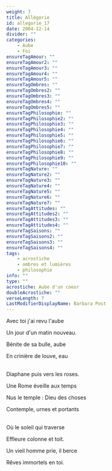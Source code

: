 ```yaml
---
weight: 7
title: Allégorie
id: allegorie_17
date: 2004-12-14
divider: ""
categories:
    - Aube
    - Foi
ensureTagAmour: ""
ensureTagAmour2: ""
ensureTagAmour3: ""
ensureTagAmour4: ""
ensureTagAmour5: ""
ensureTagOmbres: ""
ensureTagOmbres2: ""
ensureTagOmbres3: ""
ensureTagOmbres4: ""
ensureTagOmbres5: ""
ensureTagPhilosophie: ""
ensureTagPhilosophie2: ""
ensureTagPhilosophie3: ""
ensureTagPhilosophie4: ""
ensureTagPhilosophie5: ""
ensureTagPhilosophie6: ""
ensureTagPhilosophie7: ""
ensureTagPhilosophie8: ""
ensureTagPhilosophie9: ""
ensureTagPhilosophie10: ""
ensureTagNature: ""
ensureTagNature2: ""
ensureTagNature3: ""
ensureTagNature4: ""
ensureTagNature5: ""
ensureTagNature6: ""
ensureTagNature7: ""
ensureTagAttitudes: ""
ensureTagAttitudes2: ""
ensureTagAttitudes3: ""
ensureTagAttitudes4: ""
ensureTagSaisons: ""
ensureTagSaisons2: ""
ensureTagSaisons3: ""
ensureTagSaisons4: ""
tags:
    - acrostiche
    - ombres et lumières
    - philosophie
info: ""
type: ""
acrostiche: Aube d'un coeur
doubleAcrostiche: ""
verseLength: 7
LastModifierDisplayName: Barbara Post
---
```

Avec toi j'ai revu l'aube

Un jour d'un matin nouveau.

Bénite de sa bulle, aube

En crinière de louve, eau

 \
Diaphane puis vers les roses.

Une Rome éveille aux temps

Nus le temple : Dieu des choses

Contemple, urnes et portants

 \
Où le soleil qui traverse

Effleure colonne et toit.

Un vieil homme prie, il berce

Rêves immortels en toi.

